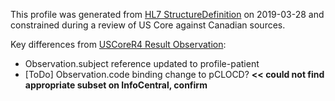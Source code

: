 <!--- Text entered into this file will appear at the top of the profiles page before the Formal Views of the profile content. -->

This profile was generated from [HL7 StructureDefinition](https://www.hl7.org/fhir/observation.profile.json) on 2019-03-28 and constrained during a review of US Core against Canadian sources.

Key differences from [USCoreR4 Result Observation](https://build.fhir.org/ig/HL7/US-Core-R4/StructureDefinition-us-core-observationresults.html):
- Observation.subject reference updated to profile-patient
- [ToDo] Observation.code binding change to pCLOCD? **<< could not find appropriate subset on InfoCentral, confirm**
